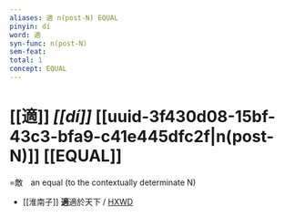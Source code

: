 ```yaml
---
aliases: 適 n(post-N) EQUAL
pinyin: dí
word: 適
syn-func: n(post-N)
sem-feat: 
total: 1
concept: EQUAL 
---
```

# [[適]] *[[dí]]*  [[uuid-3f430d08-15bf-43c3-bfa9-c41e445dfc2f|n(post-N)]] [[EQUAL]]
=敵　an equal (to the contextually determinate N)
 - [[淮南子]] **適**適於天下 / [HXWD](https://hxwd.org/textview.html?location=KR3j0010_tls_011-12a.10)